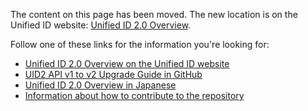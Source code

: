The content on this page has been moved. The new location is on the Unified ID website: [Unified ID 2.0 Overview](https://unifiedid.com/docs/intro).

Follow one of these links for the information you're looking for:

- [Unified ID 2.0 Overview on the Unified ID website](https://unifiedid.com/docs/intro)
- [UID2 API v1 to v2 Upgrade Guide in GitHub](api/v2/upgrades/upgrade-guide.md)
- [Unified ID 2.0 Overview in Japanese](README-ja.md)
- [Information about how to contribute to the repository](CONTRIBUTING.md)
